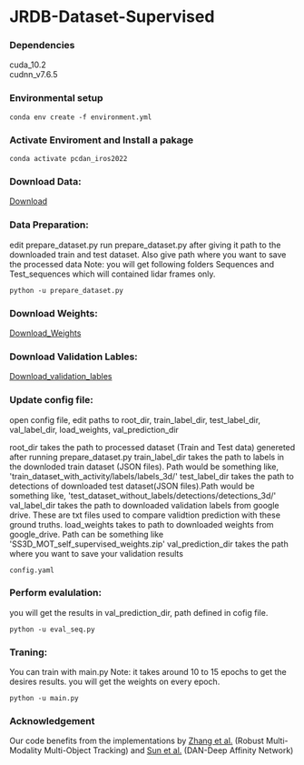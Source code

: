 
# JRDB-Dataset-Supervised

### Dependencies
cuda_10.2 <br/>
cudnn_v7.6.5

### Environmental setup


```
conda env create -f environment.yml
```

### Activate Enviroment and Install a pakage

```
conda activate pcdan_iros2022
```


### Download Data:

[Download](https://jrdb.stanford.edu/dataset/about)

### Data Preparation:
edit prepare_dataset.py
run prepare_dataset.py after giving it path to the downloaded train and test dataset. Also give path where you want to save the processed data
Note: you will get following folders Sequences and Test_sequences which will contained lidar frames only.

```
python -u prepare_dataset.py
```

### Download Weights:

[Download_Weights](https://drive.google.com/file/d/1A52WxMKAxnHaVpCAvhXoNHonq8IZcCRQ/view?usp=sharing)


### Download Validation Lables:

[Download_validation_lables](https://drive.google.com/drive/folders/1Y_lv_JI7xsaLDQBvSB7gZ0ThMZ7mrviF?usp=sharing) 

### Update config file:
open config file, edit paths to root_dir, train_label_dir, test_label_dir, val_label_dir, load_weights, val_prediction_dir

root_dir takes the path to processed dataset (Train and Test data) genereted after running prepare_dataset.py
train_label_dir takes the path to labels in the downloded train dataset (JSON files). Path would be something like, 'train_dataset_with_activity/labels/labels_3d/'
test_label_dir takes the path to detections of downloaded test dataset(JSON files).Path would be something like, 'test_dataset_without_labels/detections/detections_3d/'
val_label_dir takes the path to downloaded validation labels from google drive. These are txt files used to compare validtion prediction with these ground truths.
load_weights takes to path to downloaded weights from google_drive. Path can be something like 'SS3D_MOT_self_supervised_weights.zip'
val_prediction_dir takes the path where you want to save your validation results 

```
config.yaml
```

### Perform evalulation:
you will get the results in val_prediction_dir, path defined in cofig file.

```
python -u eval_seq.py

```

### Traning:
You can train with main.py
Note: it takes around 10 to 15 epochs to get the desires results. you will get the weights on every epoch.

```
python -u main.py

```



### Acknowledgement
Our code benefits from the implementations by [Zhang et al.](https://github.com/ZwwWayne/mmMOT) (Robust Multi-Modality Multi-Object Tracking) and [Sun et al.](https://github.com/shijieS/SST) (DAN-Deep Affinity Network)


